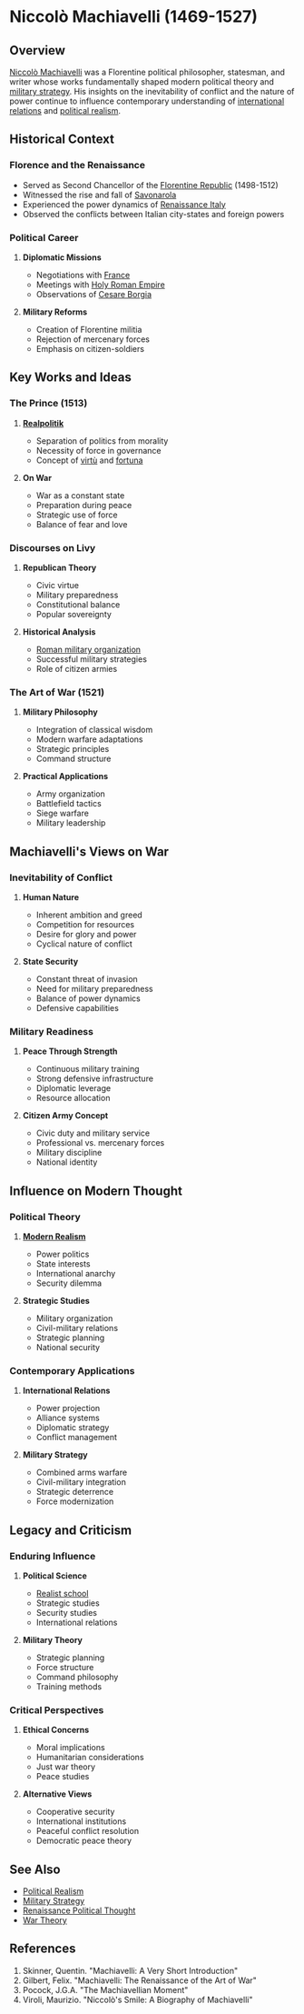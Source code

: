 # Niccolò Machiavelli (1469-1527)

## Overview
[Niccolò Machiavelli](/literary_products/joes_notes/NICCOLO_MACHIAVELLI.md) was a Florentine political philosopher, statesman, and writer whose works fundamentally shaped modern political theory and [military strategy](/literary_products/joes_notes/MILITARY_STRATEGY.md). His insights on the inevitability of conflict and the nature of power continue to influence contemporary understanding of [international relations](/literary_products/joes_notes/INTERNATIONAL_RELATIONS.md) and [political realism](/literary_products/joes_notes/POLITICAL_REALISM.md).

## Historical Context

### Florence and the Renaissance
- Served as Second Chancellor of the [Florentine Republic](/literary_products/joes_notes/FLORENTINE_REPUBLIC.md) (1498-1512)
- Witnessed the rise and fall of [Savonarola](/literary_products/joes_notes/SAVONAROLA.md)
- Experienced the power dynamics of [Renaissance Italy](/literary_products/joes_notes/RENAISSANCE_ITALY.md)
- Observed the conflicts between Italian city-states and foreign powers

### Political Career
1. **Diplomatic Missions**
   - Negotiations with [France](/literary_products/joes_notes/KINGDOM_OF_FRANCE.md)
   - Meetings with [Holy Roman Empire](/literary_products/joes_notes/HOLY_ROMAN_EMPIRE.md)
   - Observations of [Cesare Borgia](/literary_products/joes_notes/CESARE_BORGIA.md)

2. **Military Reforms**
   - Creation of Florentine militia
   - Rejection of mercenary forces
   - Emphasis on citizen-soldiers

## Key Works and Ideas

### The Prince (1513)
1. **[Realpolitik](/literary_products/joes_notes/REALPOLITIK.md)**
   - Separation of politics from morality
   - Necessity of force in governance
   - Concept of [virtù](/literary_products/joes_notes/VIRTU.md) and [fortuna](/literary_products/joes_notes/FORTUNA.md)

2. **On War**
   - War as a constant state
   - Preparation during peace
   - Strategic use of force
   - Balance of fear and love

### Discourses on Livy
1. **Republican Theory**
   - Civic virtue
   - Military preparedness
   - Constitutional balance
   - Popular sovereignty

2. **Historical Analysis**
   - [Roman military organization](/literary_products/joes_notes/ROMAN_MILITARY.md)
   - Successful military strategies
   - Role of citizen armies

### The Art of War (1521)
1. **Military Philosophy**
   - Integration of classical wisdom
   - Modern warfare adaptations
   - Strategic principles
   - Command structure

2. **Practical Applications**
   - Army organization
   - Battlefield tactics
   - Siege warfare
   - Military leadership

## Machiavelli's Views on War

### Inevitability of Conflict
1. **Human Nature**
   - Inherent ambition and greed
   - Competition for resources
   - Desire for glory and power
   - Cyclical nature of conflict

2. **State Security**
   - Constant threat of invasion
   - Need for military preparedness
   - Balance of power dynamics
   - Defensive capabilities

### Military Readiness
1. **Peace Through Strength**
   - Continuous military training
   - Strong defensive infrastructure
   - Diplomatic leverage
   - Resource allocation

2. **Citizen Army Concept**
   - Civic duty and military service
   - Professional vs. mercenary forces
   - Military discipline
   - National identity

## Influence on Modern Thought

### Political Theory
1. **[Modern Realism](/literary_products/joes_notes/MODERN_REALISM.md)**
   - Power politics
   - State interests
   - International anarchy
   - Security dilemma

2. **Strategic Studies**
   - Military organization
   - Civil-military relations
   - Strategic planning
   - National security

### Contemporary Applications

1. **International Relations**
   - Power projection
   - Alliance systems
   - Diplomatic strategy
   - Conflict management

2. **Military Strategy**
   - Combined arms warfare
   - Civil-military integration
   - Strategic deterrence
   - Force modernization

## Legacy and Criticism

### Enduring Influence
1. **Political Science**
   - [Realist school](/literary_products/joes_notes/REALIST_SCHOOL.md)
   - Strategic studies
   - Security studies
   - International relations

2. **Military Theory**
   - Strategic planning
   - Force structure
   - Command philosophy
   - Training methods

### Critical Perspectives
1. **Ethical Concerns**
   - Moral implications
   - Humanitarian considerations
   - Just war theory
   - Peace studies

2. **Alternative Views**
   - Cooperative security
   - International institutions
   - Peaceful conflict resolution
   - Democratic peace theory

## See Also
- [Political Realism](/literary_products/joes_notes/POLITICAL_REALISM.md)
- [Military Strategy](/literary_products/joes_notes/MILITARY_STRATEGY.md)
- [Renaissance Political Thought](/literary_products/joes_notes/RENAISSANCE_POLITICAL_THOUGHT.md)
- [War Theory](/literary_products/joes_notes/WAR_THEORY.md)

## References
1. Skinner, Quentin. "Machiavelli: A Very Short Introduction"
2. Gilbert, Felix. "Machiavelli: The Renaissance of the Art of War"
3. Pocock, J.G.A. "The Machiavellian Moment"
4. Viroli, Maurizio. "Niccolò's Smile: A Biography of Machiavelli"
